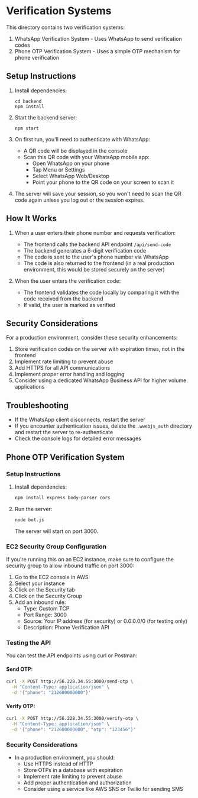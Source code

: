 # Verification Systems

This directory contains two verification systems:

1. WhatsApp Verification System - Uses WhatsApp to send verification codes
2. Phone OTP Verification System - Uses a simple OTP mechanism for phone verification

## Setup Instructions

1. Install dependencies:
   ```
   cd backend
   npm install
   ```

2. Start the backend server:
   ```
   npm start
   ```

3. On first run, you'll need to authenticate with WhatsApp:
   - A QR code will be displayed in the console
   - Scan this QR code with your WhatsApp mobile app:
     - Open WhatsApp on your phone
     - Tap Menu or Settings
     - Select WhatsApp Web/Desktop
     - Point your phone to the QR code on your screen to scan it

4. The server will save your session, so you won't need to scan the QR code again unless you log out or the session expires.

## How It Works

1. When a user enters their phone number and requests verification:
   - The frontend calls the backend API endpoint `/api/send-code`
   - The backend generates a 6-digit verification code
   - The code is sent to the user's phone number via WhatsApp
   - The code is also returned to the frontend (in a real production environment, this would be stored securely on the server)

2. When the user enters the verification code:
   - The frontend validates the code locally by comparing it with the code received from the backend
   - If valid, the user is marked as verified

## Security Considerations

For a production environment, consider these security enhancements:

1. Store verification codes on the server with expiration times, not in the frontend
2. Implement rate limiting to prevent abuse
3. Add HTTPS for all API communications
4. Implement proper error handling and logging
5. Consider using a dedicated WhatsApp Business API for higher volume applications

## Troubleshooting

- If the WhatsApp client disconnects, restart the server
- If you encounter authentication issues, delete the `.wwebjs_auth` directory and restart the server to re-authenticate
- Check the console logs for detailed error messages

## Phone OTP Verification System

### Setup Instructions

1. Install dependencies:
   ```bash
   npm install express body-parser cors
   ```

2. Run the server:
   ```bash
   node bot.js
   ```

   The server will start on port 3000.

### EC2 Security Group Configuration

If you're running this on an EC2 instance, make sure to configure the security group to allow inbound traffic on port 3000:

1. Go to the EC2 console in AWS
2. Select your instance
3. Click on the Security tab
4. Click on the Security Group
5. Add an inbound rule:
   - Type: Custom TCP
   - Port Range: 3000
   - Source: Your IP address (for security) or 0.0.0.0/0 (for testing only)
   - Description: Phone Verification API

### Testing the API

You can test the API endpoints using curl or Postman:

#### Send OTP:
```bash
curl -X POST http://56.228.34.55:3000/send-otp \
  -H "Content-Type: application/json" \
  -d '{"phone": "212600000000"}'
```

#### Verify OTP:
```bash
curl -X POST http://56.228.34.55:3000/verify-otp \
  -H "Content-Type: application/json" \
  -d '{"phone": "212600000000", "otp": "123456"}'
```

### Security Considerations

- In a production environment, you should:
  - Use HTTPS instead of HTTP
  - Store OTPs in a database with expiration
  - Implement rate limiting to prevent abuse
  - Add proper authentication and authorization
  - Consider using a service like AWS SNS or Twilio for sending SMS
